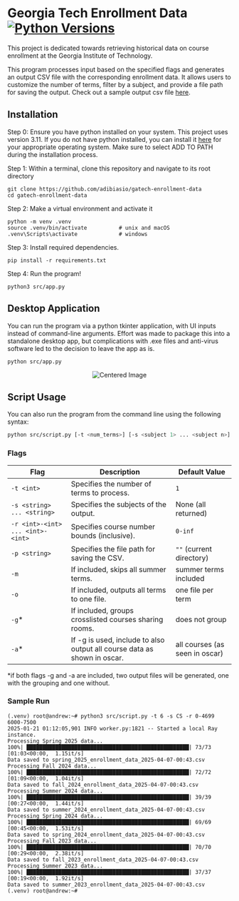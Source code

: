 # Georgia Tech Enrollment Data [![Python Versions](https://img.shields.io/badge/python-3.11-blue)]()

This project is dedicated towards retrieving historical data on course enrollment at the Georgia Institute of Technology.

This program processes input based on the specified flags and generates an output CSV file with the corresponding enrollment data. It allows users to customize the number of terms, filter by a subject, and provide a file path for saving the output. Check out a sample output csv file [here](data/(sample%20output)%20fall_2025_enrollment_data_2025-04-30-1739.csv).

## Installation
Step 0: Ensure you have python installed on your system. This project uses version 3.11. If you do not have python installed, you can install it [here](https://www.python.org/downloads/release/python-3110/) for your appropriate operating system. Make sure to select ADD TO PATH during the installation process.

Step 1: Within a terminal, clone this repository and navigate to its root directory
```
git clone https://github.com/adibiasio/gatech-enrollment-data
cd gatech-enrollment-data
```

Step 2: Make a virtual environment and activate it
```
python -m venv .venv
source .venv/bin/activate          # unix and macOS
.venv\Scripts\activate             # windows
```


Step 3: Install required dependencies.
```
pip install -r requirements.txt
```

Step 4: Run the program!
```
python3 src/app.py
```

## Desktop Application
You can run the program via a python tkinter application, with UI inputs instead of command-line arguments.
Effort was made to package this into a standalone desktop app, but complications with .exe files and anti-virus
software led to the decision to leave the app as is.

```
python src/app.py
```

<div align="center">
  <img src="https://github.com/user-attachments/assets/405d2985-f60f-4ccf-97d2-baee3b8afb3d" alt="Centered Image">
</div>

## Script Usage

You can also run the program from the command line using the following syntax:

```bash
python src/script.py [-t <num_terms>] [-s <subject 1> ... <subject n>] [-r <lower>-<upper> ... <lower>-<upper>] [-p <filepath>] [-m] [-o] [-a] [-g]
```

### Flags

| Flag          | Description                                                               | Default Value                  |
|---------------|---------------------------------------------------                        |----------------------------    |
| `-t <int>`    | Specifies the number of terms to process.                                 | `1`                            |
| `-s <string> ... <string>` | Specifies the subjects of the output.                        | None (all returned)            |
| `-r <int>-<int> ... <int>-<int>` | Specifies course number bounds (inclusive).            | `0-inf`                        |
| `-p <string>` | Specifies the file path for saving the CSV.                               | `""` (current directory)       |
| `-m`          | If included, skips all summer terms.                                      | summer terms included          |
| `-o`          | If included, outputs all terms to one file.                               | one file per term              |
| `-g`*          | If included, groups crosslisted courses sharing rooms.                   | does not group                 |
| `-a`*          | If -g is used, include to also output all course data as shown in oscar. | all courses (as seen in oscar) |

*if both flags -g and -a are included, two output files will be generated, one with the grouping and one without.

### Sample Run
```
(.venv) root@andrew:~# python3 src/script.py -t 6 -s CS -r 0-4699 6000-7500
2025-01-21 01:12:05,901 INFO worker.py:1821 -- Started a local Ray instance.
Processing Spring 2025 data...
100%| ███████████████████████████████████████████████████| 73/73 [01:03<00:00,  1.15it/s]
Data saved to spring_2025_enrollment_data_2025-04-07-00:43.csv
Processing Fall 2024 data...
100%| ███████████████████████████████████████████████████| 72/72 [01:09<00:00,  1.04it/s]
Data saved to fall_2024_enrollment_data_2025-04-07-00:43.csv
Processing Summer 2024 data...
100%| ███████████████████████████████████████████████████| 39/39 [00:27<00:00,  1.44it/s]
Data saved to summer_2024_enrollment_data_2025-04-07-00:43.csv
Processing Spring 2024 data...
100%| ███████████████████████████████████████████████████| 69/69 [00:45<00:00,  1.53it/s]
Data saved to spring_2024_enrollment_data_2025-04-07-00:43.csv
Processing Fall 2023 data...
100%| ███████████████████████████████████████████████████| 70/70 [00:29<00:00,  2.38it/s]
Data saved to fall_2023_enrollment_data_2025-04-07-00:43.csv
Processing Summer 2023 data...
100%| ███████████████████████████████████████████████████| 37/37 [00:19<00:00,  1.92it/s]
Data saved to summer_2023_enrollment_data_2025-04-07-00:43.csv
(.venv) root@andrew:~#
```

